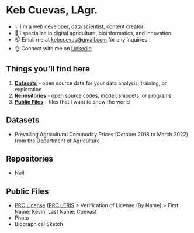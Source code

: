 # Keb Cuevas, LAgr.

 - 💡 I'm a web developer, data scientist, content creator
 - 🌱 I specialize in digital agriculture, bioinformatics, and innovation
 - 📫 Email me at kebcuevas@gmail.com for any inquiries
 - 👌 Connect with me on [LinkedIn](https://linkedin.com/in/kebcuevas)

## Things you'll find here

1. [**Datasets**](#datasets) - open source data for your data analysis, training, or exploration
2. [**Repositories**](#repositories) - open source codes, model, snippets, or programs 
3. [**Public Files**](#public-files) - files that I want to show the world

## Datasets

- Prevailing Agricultural Commodity Prices (October 2018 to March 2022) from the Department of Agriculture

## Repositories

- Null

## Public Files

- [PRC License](https://raw.githubusercontent.com/keb-cuevas/keb-cuevas.github.io/main/PRC_KSMC-1.png) ([PRC LERIS](https://online.prc.gov.ph/verification#profile) > Verification of License (By Name) > First Name: Kevin, Last Name: Cuevas)
- Photo
- Biographical Sketch
